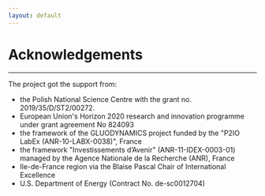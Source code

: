 ```yaml
---
layout: default 
---
```


# Acknowledgements 

---

The project got the support from:
* the Polish National Science Centre with the grant no. 2019/35/D/ST2/00272.
* European Union's Horizon 2020 research and innovation programme under grant agreement No 824093
* the framework of the GLUODYNAMICS project funded by the "P2IO LabEx (ANR-10-LABX-0038)", France
* the framework "Investissements d’Avenir" (ANR-11-IDEX-0003-01) managed by the Agence Nationale de la Recherche (ANR), France
* Ile-de-France region via the Blaise Pascal Chair of International Excellence
* U.S. Department of Energy (Contract No. de-sc0012704)
